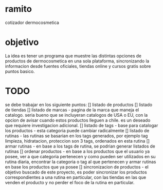 # ramito
cotizador dermocosmetica
# objetivo
La idea es tener un programa que muestre las distintas opciones de productos de dermocosmetica en una sola plataforma, sincronizando la informacion desde fuentes oficiales, tiendas online y cursos gratis sobre puntos basico.
# TODO

se debe trabajar en los siguiente puntos:
[] listado de productos
[] listado de tiendas
[] listado de marcas - pagina de la marca que maneja el catalogo. seria bueno que se incluyeran catalogos de USA o EU, con la opcion de avisar cuando estos productos lleguen a chile. es un deseado que requiere investigacion adicional.
[] listado de tags - base para catalogar los productos - esta categoria puede cambiar radicalmente
[] listado de rutinas - las rutinas se basarian en los tags generados, por ejemplo tag limpieza, hidratacion, proteccion son 3 tags, ordenados en esta rutina
[] armar rutinas - en base a los tags de rutina, se podrian generar listados de rutinas
[] ordenar productos - en base a los productos que el usuario ya posee, ver a que categoria pertenecen y como pueden ser utilizados en su rutina diaria, encontrar la categoria o tag al que pertenecen y armar rutinas en base los productos que ya posee
[] sincronizacion de productos - el objetivo buscado de este proyecto, es poder sincronizar los productos correspondientes a una rutina en particular, con las tiendas en las que venden el producto y no perder el foco de la rutina en particular.
